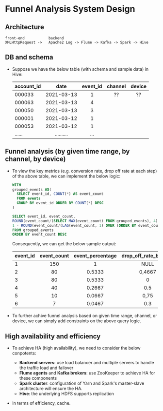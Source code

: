 # Funnel Analysis System Design

## Architecture

```
front-end           backend
XMLHttpRequest ->   Apache2 Log -> Flume -> Kafka -> Spark -> Hive      

```


## DB and schema
- Suppose we have the below table (with schema and sample data) in Hive:

  | account_id    | date          | event_id  | channel   | device   |
  | ------------- | :-----------: | :-------: | :-------: |:-------: |
  | 000033        | 2021-03-13    |      1    |    ??     |     ??
  | 000063        | 2021-03-13    |      4    |
  | 000050        | 2021-03-13    |      3    |
  | 000001        | 2021-03-12    |      1    |
  | 000053        | 2021-03-12    |      1    |
  | ......        | ..........    |     ...   |


## Funnel analysis (by given time range, by channel, by device)

- To view the key metrics (e.g. conversion rate, drop off rate at each step) of the above table, we can implement the below logic:
  ```SQL
  WITH 
  grouped_events AS(
    SELECT event_id, COUNT(*) AS event_count
    FROM events
    GROUP BY event_id ORDER BY COUNT(*) DESC
  )

  SELECT event_id, event_count, 
  ROUND(event_count/(SELECT MAX(event_count) FROM grouped_events), 4) AS event_percentage,
  1 - ROUND(event_count/(LAG(event_count, 1) OVER (ORDER BY event_count DESC)), 4) AS drop_off_rate_by_step
  FROM grouped_events
  ORDER BY event_count DESC

  ```
  Consequently, we can get the below sample output:

  | event_id | event_count   | event_percentage  | drop_off_rate_by_step  |
  | -------- | :-----------: | :---------------: | :--------------------: |
  | 1        | 150           |  1                |  NULL
  | 2        | 80            |  0.5333           |  0,4667
  | 3        | 80            |  0.5333           |  0
  | 4        | 40            |  0.2667           |  0.5
  | 5        | 10            |  0.0667           |  0,75
  | 6        | 7             |  0.0467           |  0.3

- To further achive funnel analysis based on given time range, channel, or device, we can simply add constraints on the above query logic.



## High availability and efficiency

- To achieve HA (high availability), we need to consider the below conpotents:
  - **Backend servers**: use load balancer and multiple servers to handle the traffic load and failover
  - **Flume agents** and **Kafka brokers**: use ZooKeeper to achieve HA for these components
  - **Spark cluster**: configuration of Yarn and Spark's master-slave architecture will ensure the HA.
  - **Hive**: the underlying HDFS supports replication

- In terms of efficiency, cache.





